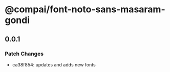 # @compai/font-noto-sans-masaram-gondi

## 0.0.1
### Patch Changes

- ca38f854: updates and adds new fonts
